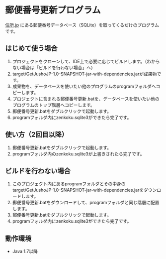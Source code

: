# 郵便番号更新プログラム

[住所.jp](http://jusyo.jp/ "住所.jpトップページ") にある郵便番号データベース（SQLite）を取ってくるだけのプログラムです。

## はじめて使う場合

1. プロジェクトをクローンして、IDE上で必要に応じてビルドします。（わからない場合は「ビルドを行わない場合」へ）
2. target/GetJushoJP-1.0-SNAPSHOT-jar-with-dependencies.jarが成果物です。
3. 成果物を、データベースを使いたい他のプログラムのprogramフォルダへコピーします。
4. プロジェクトに含まれる郵便番号更新.batを、データベースを使いたい他のプログラムのトップ階層へコピーします。
5. 郵便番号更新.batをダブルクリックで起動します。
6. programフォルダ内にzenkoku.sqlite3ができたら完了です。

## 使い方（2回目以降）

1. 郵便番号更新.batをダブルクリックで起動します。
2. programフォルダ内のzenkoku.sqlite3が上書きされたら完了です。

## ビルドを行わない場合

1. このプロジェクト内にあるprogramフォルダとその中身のtarget/GetJushoJP-1.0-SNAPSHOT-jar-with-dependencies.jarをダウンロードします。
2. 郵便番号更新.batをダウンロードして、programフォルダと同じ階層に配置します。
3. 郵便番号更新.batをダブルクリックで起動します。
4. programフォルダ内にzenkoku.sqlite3ができたら完了です。

## 動作環境

* Java 1.7以降
